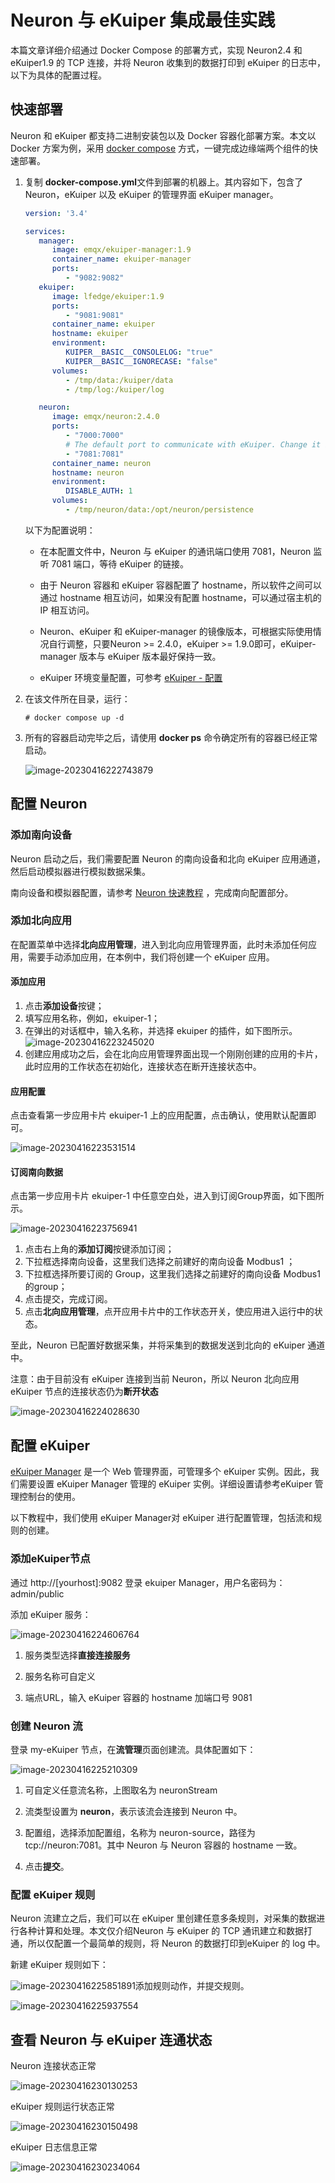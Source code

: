 # Neuron 与 eKuiper 集成最佳实践

本篇文章详细介绍通过 Docker Compose 的部署方式，实现 Neuron2.4 和 eKuiper1.9 的 TCP 连接，并将 Neuron 收集到的数据打印到 eKuiper 的日志中，以下为具体的配置过程。

## 快速部署

Neuron 和 eKuiper 都支持二进制安装包以及 Docker 容器化部署方案。本文以 Docker 方案为例，采用 [docker compose](https://docs.docker.com/compose/) 方式，一键完成边缘端两个组件的快速部署。

1. 复制 **docker-compose.yml**文件到部署的机器上。其内容如下，包含了 Neuron，eKuiper 以及 eKuiper 的管理界面 eKuiper manager。

   ```yaml
   version: '3.4'
   
   services:
      manager:
         image: emqx/ekuiper-manager:1.9
         container_name: ekuiper-manager
         ports:
            - "9082:9082"
      ekuiper:
         image: lfedge/ekuiper:1.9
         ports:
            - "9081:9081"
         container_name: ekuiper
         hostname: ekuiper
         environment:
            KUIPER__BASIC__CONSOLELOG: "true"
            KUIPER__BASIC__IGNORECASE: "false"
         volumes:
            - /tmp/data:/kuiper/data
            - /tmp/log:/kuiper/log
   
      neuron:
         image: emqx/neuron:2.4.0
         ports:
            - "7000:7000"
            # The default port to communicate with eKuiper. Change it if you want to use another port.
            - "7081:7081"
         container_name: neuron
         hostname: neuron
         environment:
            DISABLE_AUTH: 1
         volumes:
            - /tmp/neuron/data:/opt/neuron/persistence
   
   ```
   以下为配置说明：
   
   - 在本配置文件中，Neuron 与 eKuiper 的通讯端口使用 7081，Neuron 监听 7081 端口，等待 eKuiper 的链接。

   - 由于 Neuron 容器和 eKuiper 容器配置了 hostname，所以软件之间可以通过 hostname 相互访问，如果没有配置 hostname，可以通过宿主机的 IP 相互访问。
   
   - Neuron、eKuiper 和 eKuiper-manager 的镜像版本，可根据实际使用情况自行调整，只要Neuron >= 2.4.0，eKuiper >= 1.9.0即可，eKuiper-manager 版本与 eKuiper 版本最好保持一致。<!--ekuiper manager 下线这个，目前 ekuiper 是冷处理，等 ECP Edge 上线之后更新，Neuron 这里的口径也要统一下 @QQDQ -->
   
   - eKuiper 环境变量配置，可参考 [eKuiper - 配置](https://ekuiper.org/docs/zh/latest/configuration/configuration.html)
   
2. 在该文件所在目录，运行：
   
   ```shell
   # docker compose up -d
   ```

3. 所有的容器启动完毕之后，请使用 **docker ps** 命令确定所有的容器已经正常启动。

   ![image-20230416222743879](./assets/image-20230416222743879.png)

## 配置 Neuron

### 添加南向设备

Neuron 启动之后，我们需要配置 Neuron 的南向设备和北向 eKuiper 应用通道，然后启动模拟器进行模拟数据采集。

南向设备和模拟器配置，请参考 [Neuron 快速教程](../../../quick-start/quick-start.md) ，完成南向配置部分。

### 添加北向应用

在配置菜单中选择**北向应用管理**，进入到北向应用管理界面，此时未添加任何应用，需要手动添加应用，在本例中，我们将创建一个 eKuiper 应用。

#### 添加应用

1. 点击**添加设备**按键；
2. 填写应用名称，例如，ekuiper-1；
3. 在弹出的对话框中，输入名称，并选择 ekuiper 的插件，如下图所示。
![image-20230416223245020](./assets/image-20230416223245020.png)
4. 创建应用成功之后，会在北向应用管理界面出现一个刚刚创建的应用的卡片，此时应用的工作状态在初始化，连接状态在断开连接状态中。

#### 应用配置

点击查看第一步应用卡片 ekuiper-1 上的应用配置，点击确认，使用默认配置即可。

![image-20230416223531514](./assets/image-20230416223531514.png)

#### 订阅南向数据

点击第一步应用卡片 ekuiper-1 中任意空白处，进入到订阅Group界面，如下图所示。

![image-20230416223756941](./assets/image-20230416223756941.png)

1. 点击右上角的**添加订阅**按键添加订阅；
2. 下拉框选择南向设备，这里我们选择之前建好的南向设备 Modbus1 ；
3. 下拉框选择所要订阅的 Group，这里我们选择之前建好的南向设备 Modbus1 的group；
4. 点击提交，完成订阅。
5. 点击**北向应用管理**，点开应用卡片中的工作状态开关，使应用进入运行中的状态。

至此，Neuron 已配置好数据采集，并将采集到的数据发送到北向的 eKuiper 通道中。

注意：由于目前没有 eKuiper 连接到当前 Neuron，所以 Neuron 北向应用 eKuiper 节点的连接状态仍为**断开状态**

![image-20230416224028630](./assets/image-20230416224028630.png)

## 配置 eKuiper

[eKuiper Manager](https://ekuiper.org/docs/zh/latest/operation/manager-ui/overview.html#%E6%A6%82%E8%A7%88) 是一个 Web 管理界面，可管理多个 eKuiper 实例。因此，我们需要设置 eKuiper Manager 管理的 eKuiper 实例。详细设置请参考eKuiper 管理控制台的使用。

以下教程中，我们使用 eKuiper Manager对 eKuiper 进行配置管理，包括流和规则的创建。

### 添加eKuiper节点

通过 http://[yourhost]:9082 登录 ekuiper Manager，用户名密码为：admin/public

添加 eKuiper 服务：

![image-20230416224606764](./assets/image-20230416224606764.png)

1. 服务类型选择**直接连接服务**

2. 服务名称可自定义

3. 端点URL，输入 eKuiper 容器的 hostname 加端口号 9081

### 创建 Neuron 流

登录 my-eKuiper 节点，在**流管理**页面创建流。具体配置如下：

![image-20230416225210309](./assets/image-20230416225210309.png)

1. 可自定义任意流名称，上图取名为 neuronStream

2. 流类型设置为 **neuron**，表示该流会连接到 Neuron 中。

3. 配置组，选择添加配置组，名称为 neuron-source，路径为 tcp://neuron:7081。其中 Neuron 与 Neuron 容器的 hostname 一致。

4. 点击**提交**。

### 配置 eKuiper 规则

Neuron 流建立之后，我们可以在 eKuiper 里创建任意多条规则，对采集的数据进行各种计算和处理。本文仅介绍Neuron 与 eKuiper 的 TCP 通讯建立和数据打通，所以仅配置一个最简单的规则，将 Neuron 的数据打印到eKuiper 的 log 中。

新建 eKuiper 规则如下：

![image-20230416225851891](./assets/image-20230416225851891.png)添加规则动作，并提交规则。

![image-20230416225937554](./assets/image-20230416225937554.png)

## 查看 Neuron 与 eKuiper 连通状态

Neuron 连接状态正常

![image-20230416230130253](./assets/image-20230416230130253.png)

eKuiper 规则运行状态正常

![image-20230416230150498](./assets/image-20230416230150498.png)

eKuiper 日志信息正常

![image-20230416230234064](./assets/image-20230416230234064.png)






